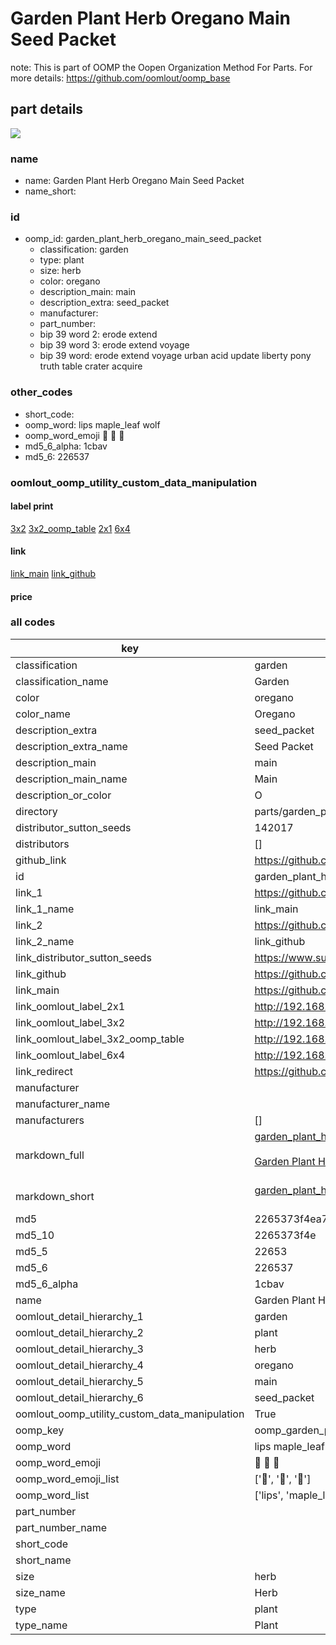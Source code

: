 # Garden Plant Herb Oregano Main Seed Packet  

note: This is part of OOMP the Oopen Organization Method For Parts. For more details: https://github.com/oomlout/oomp_base

##  part details
[![](image_600.jpg)](image.jpg)  







### name
* name: Garden Plant Herb Oregano Main Seed Packet
* name_short: 
### id
* oomp_id: garden_plant_herb_oregano_main_seed_packet
  * classification: garden
  * type: plant
  * size: herb
  * color: oregano
  * description_main: main
  * description_extra: seed_packet
  * manufacturer: 
  * part_number: 
  * bip 39 word 2: erode extend
  * bip 39 word 3: erode extend voyage
  * bip 39 word: erode extend voyage urban acid update liberty pony truth table crater acquire

### other_codes
* short_code: 
* oomp_word: lips maple_leaf wolf
* oomp_word_emoji :lips: :maple_leaf: :wolf:
* md5_6_alpha: 1cbav
* md5_6: 226537






### oomlout_oomp_utility_custom_data_manipulation
#### label print
[3x2](http://192.168.1.245:1112/?label=oomp%201cbav)
[3x2_oomp_table](http://192.168.1.108:1112/?label=oomp%201cbav)
[2x1](http://192.168.1.242:1112/?label=oomp%201cbav)
[6x4](http://192.168.1.55:1112/?label=oomp%201cbav)    

#### link

[link_main](https://github.com/oomlout/oomlout_oomp_version_1_messy/tree/main/parts/garden_plant_herb_oregano_main_seed_packet) [link_github](https://github.com/oomlout/oomlout_oomp_version_1_messy/tree/main/parts/garden_plant_herb_oregano_main_seed_packet)                             

#### price







### all codes 
| key | value |  
| --- | --- |  
| classification | garden |  
| classification_name | Garden |  
| color | oregano |  
| color_name | Oregano |  
| description_extra | seed_packet |  
| description_extra_name | Seed Packet |  
| description_main | main |  
| description_main_name | Main |  
| description_or_color | O  |  
| directory | parts/garden_plant_herb_oregano_main_seed_packet |  
| distributor_sutton_seeds | 142017 |  
| distributors | [] |  
| github_link | https://github.com/oomlout/oomlout_oomp_part_src/tree/main/parts/garden_plant_herb_oregano_main_seed_packet |  
| id | garden_plant_herb_oregano_main_seed_packet |  
| link_1 | https://github.com/oomlout/oomlout_oomp_version_1_messy/tree/main/parts/garden_plant_herb_oregano_main_seed_packet |  
| link_1_name | link_main |  
| link_2 | https://github.com/oomlout/oomlout_oomp_version_1_messy/tree/main/parts/garden_plant_herb_oregano_main_seed_packet |  
| link_2_name | link_github |  
| link_distributor_sutton_seeds | https://www.suttons.co.uk/SUSGWE184/oregano-seeds-for-pollinators_mh-52697 |  
| link_github | https://github.com/oomlout/oomlout_oomp_version_1_messy/tree/main/parts/garden_plant_herb_oregano_main_seed_packet |  
| link_main | https://github.com/oomlout/oomlout_oomp_version_1_messy/tree/main/parts/garden_plant_herb_oregano_main_seed_packet |  
| link_oomlout_label_2x1 | http://192.168.1.242:1112/?label=oomp%201cbav |  
| link_oomlout_label_3x2 | http://192.168.1.245:1112/?label=oomp%201cbav |  
| link_oomlout_label_3x2_oomp_table | http://192.168.1.108:1112/?label=oomp%201cbav |  
| link_oomlout_label_6x4 | http://192.168.1.55:1112/?label=oomp%201cbav |  
| link_redirect | https://github.com/oomlout/oomlout_oomp_version_1_messy/tree/main/parts/garden_plant_herb_oregano_main_seed_packet |  
| manufacturer |  |  
| manufacturer_name |  |  
| manufacturers | [] |  
| markdown_full | [garden_plant_herb_oregano_main_seed_packet](none)<br>[](none)<br>[Garden Plant Herb Oregano Main Seed Packet](none)<br><br> |  
| markdown_short | [garden_plant_herb_oregano_main_seed_packet](none)<br><br> |  
| md5 | 2265373f4ea7f01fba00fef5ec143a64 |  
| md5_10 | 2265373f4e |  
| md5_5 | 22653 |  
| md5_6 | 226537 |  
| md5_6_alpha | 1cbav |  
| name | Garden Plant Herb Oregano Main Seed Packet |  
| oomlout_detail_hierarchy_1 | garden |  
| oomlout_detail_hierarchy_2 | plant |  
| oomlout_detail_hierarchy_3 | herb |  
| oomlout_detail_hierarchy_4 | oregano |  
| oomlout_detail_hierarchy_5 | main |  
| oomlout_detail_hierarchy_6 | seed_packet |  
| oomlout_oomp_utility_custom_data_manipulation | True |  
| oomp_key | oomp_garden_plant_herb_oregano_main_seed_packet |  
| oomp_word | lips maple_leaf wolf |  
| oomp_word_emoji | :lips: :maple_leaf: :wolf: |  
| oomp_word_emoji_list | [':lips:', ':maple_leaf:', ':wolf:'] |  
| oomp_word_list | ['lips', 'maple_leaf', 'wolf'] |  
| part_number |  |  
| part_number_name |  |  
| short_code |  |  
| short_name |  |  
| size | herb |  
| size_name | Herb |  
| type | plant |  
| type_name | Plant |  
